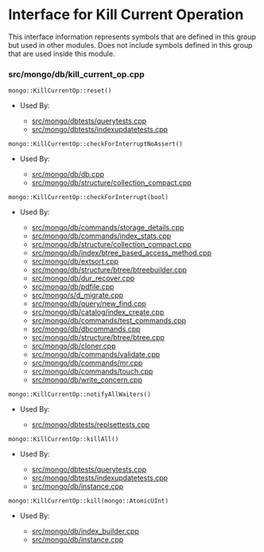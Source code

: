 
# Interface for Kill Current Operation
This interface information represents symbols that are defined in this group but used in other modules.  Does not include symbols defined in this group that are used inside this module.

### src/mongo/db/kill\_current\_op.cpp

<div></div>

    mongo::KillCurrentOp::reset()

- Used By:

    - [src/mongo/dbtests/querytests.cpp](../../../../tests/unit\_tests)
    - [src/mongo/dbtests/indexupdatetests.cpp](../../../../tests/unit\_tests)

<div></div>

    mongo::KillCurrentOp::checkForInterruptNoAssert()

- Used By:

    - [src/mongo/db/db.cpp](../../../../process\_management/mongos\_and\_mongod\_mains)
    - [src/mongo/db/structure/collection\_compact.cpp](../../../../storage/storage\_layer\_structure)

<div></div>

    mongo::KillCurrentOp::checkForInterrupt(bool)

- Used By:

    - [src/mongo/db/commands/storage\_details.cpp](../../../../queries/database\_commands)
    - [src/mongo/db/commands/index\_stats.cpp](../../../../queries/database\_commands)
    - [src/mongo/db/structure/collection\_compact.cpp](../../../../storage/storage\_layer\_structure)
    - [src/mongo/db/index/btree\_based\_access\_method.cpp](../../../../queries/indexing)
    - [src/mongo/db/extsort.cpp](../../../../queries/aggregation\_framework)
    - [src/mongo/db/structure/btree/btreebuilder.cpp](../../../../storage/storage\_layer\_structure)
    - [src/mongo/db/dur\_recover.cpp](../../../../storage/journaling)
    - [src/mongo/db/pdfile.cpp](../../../../storage/storage\_layer\_structure)
    - [src/mongo/s/d\_migrate.cpp](../../../../sharding/mongod\_commands)
    - [src/mongo/db/query/new\_find.cpp](../../../../queries/core\_query\_system)
    - [src/mongo/db/catalog/index\_create.cpp](../../../../storage/storage\_layer\_structure)
    - [src/mongo/db/commands/test\_commands.cpp](../../../../queries/database\_commands)
    - [src/mongo/db/dbcommands.cpp](../../../../queries/database\_commands)
    - [src/mongo/db/structure/btree/btree.cpp](../../../../storage/storage\_layer\_structure)
    - [src/mongo/db/cloner.cpp](../../../../storage/storage\_layer\_structure)
    - [src/mongo/db/commands/validate.cpp](../../../../queries/database\_commands)
    - [src/mongo/db/commands/mr.cpp](../../../../queries/database\_commands)
    - [src/mongo/db/commands/touch.cpp](../../../../queries/database\_commands)
    - [src/mongo/db/write\_concern.cpp](../../../../replication/replication)

<div></div>

    mongo::KillCurrentOp::notifyAllWaiters()

- Used By:

    - [src/mongo/dbtests/replsettests.cpp](../../../../tests/unit\_tests)

<div></div>

    mongo::KillCurrentOp::killAll()

- Used By:

    - [src/mongo/dbtests/querytests.cpp](../../../../tests/unit\_tests)
    - [src/mongo/dbtests/indexupdatetests.cpp](../../../../tests/unit\_tests)
    - [src/mongo/db/instance.cpp](../../../../storage/storage\_layer\_structure)

<div></div>

    mongo::KillCurrentOp::kill(mongo::AtomicUInt)

- Used By:

    - [src/mongo/db/index\_builder.cpp](../../../../queries/indexing)
    - [src/mongo/db/instance.cpp](../../../../storage/storage\_layer\_structure)
